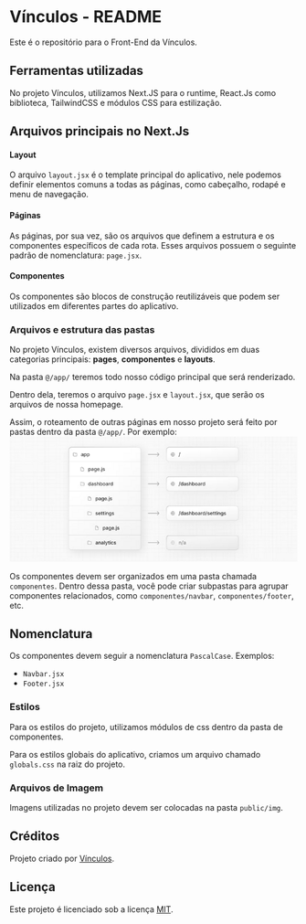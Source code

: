 # Vínculos - README

Este é o repositório para o Front-End da Vínculos.

## Ferramentas utilizadas

No projeto Vínculos, utilizamos Next.JS para o runtime, React.Js como biblioteca, TailwindCSS e módulos CSS para estilização.

## Arquivos principais no Next.Js
#### Layout

O arquivo `layout.jsx` é o template principal do aplicativo, nele podemos definir elementos comuns a todas as páginas, como cabeçalho, rodapé e menu de navegação.

#### Páginas

As páginas, por sua vez, são os arquivos que definem a estrutura e os componentes específicos de cada rota. Esses arquivos possuem o seguinte padrão de nomenclatura: `page.jsx`.


#### Componentes

Os componentes são blocos de construção reutilizáveis que podem ser utilizados em diferentes partes do aplicativo.

### Arquivos e estrutura das pastas

No projeto Vínculos, existem diversos arquivos, divididos em duas categorias principais: **pages**, **componentes** e **layouts**.

Na pasta <code>@/app/</code> teremos todo nosso código principal que será renderizado.

Dentro dela, teremos o arquivo <code>page.jsx</code> e <code>layout.jsx</code>, que serão os arquivos de nossa homepage.

Assim, o roteamento de outras páginas em nosso projeto será feito por pastas dentro da pasta <code>@/app/</code>. 
Por exemplo:
![Local Image](routing.png)


Os componentes devem ser organizados em uma pasta chamada `componentes`. Dentro dessa pasta, você pode criar subpastas para agrupar componentes relacionados, como `componentes/navbar`, `componentes/footer`, etc.

## Nomenclatura

Os componentes devem seguir a nomenclatura `PascalCase`. Exemplos:

- `Navbar.jsx`
- `Footer.jsx`

### Estilos

Para os estilos do projeto, utilizamos módulos de css dentro da pasta de componentes.

Para os estilos globais do aplicativo, criamos um arquivo chamado `globals.css` na raiz do projeto.

### Arquivos de Imagem

Imagens utilizadas no projeto devem ser colocadas na pasta `public/img`.

## Créditos

Projeto criado por [Vínculos](https://github.com/fulanoDetal).

## Licença

Este projeto é licenciado sob a licença [MIT](LICENSE).
